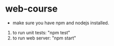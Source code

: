 # web-course

* make sure you have npm and nodejs installed.
1. to run unit tests: "npm test"
2. to run web server: "npm start"
